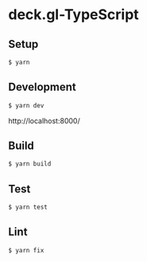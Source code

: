 # deck.gl-TypeScript

## Setup

```bash
$ yarn
```

## Development

```bash
$ yarn dev
```

http://localhost:8000/

## Build

```bash
$ yarn build
```

## Test

```bash
$ yarn test
```

## Lint

```bash
$ yarn fix
```
